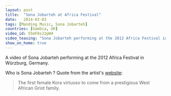 ```yaml
---
layout: post
title:  "Sona Jobarteh at Africa Festival"
date:   2014-03-03
tags: [Manding Music, Sona Jobarteh]
countries: [Gambia, UK]
video_id: 55mF8sJ2pW4
video_teasing: "Sona Jobarteh performing at the 2012 Africa Festival in Würzburg."
show_on_home: true
---
```


A video of Sona Jobarteh performing at the 2012 Africa Festival in Würzburg, Germany.

     
Who is Sona Jobarteh ? Quote from the artist's [website](http://www.sonajobarteh.com):
> The first female Kora virtuoso to come from a prestigious West African Griot family.

                
                